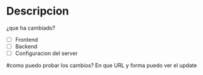 # Descripcion
¿que ha cambiado?

- [ ] Frontend
- [ ] Backend
- [ ] Configuracion del server

#como puedo probar los cambios?
En que URL y forma puedo ver el update
